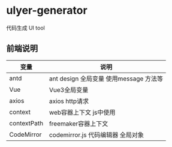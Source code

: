 # ulyer-generator

代码生成 UI tool

## 前端说明
|  变量  | 说明  |
|  ----  | ----  |
| antd  | ant design 全局变量 使用message 方法等|
| Vue  | Vue3全局变量 |
|axios|axios http请求|
|context|web容器上下文 js中使用|
|contextPath|freemaker容器上下文|
|CodeMirror|codemirror.js 代码编辑器 全局对象|